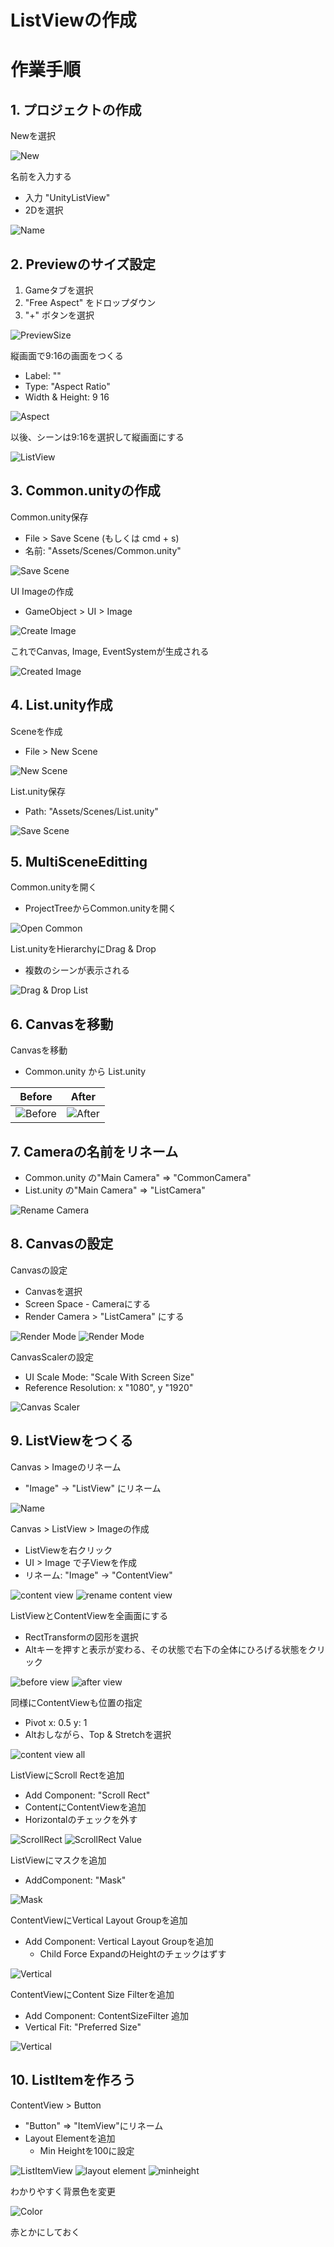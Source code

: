 # ListViewの作成

# 作業手順

## 1. プロジェクトの作成

Newを選択

![New](art/1-new.png)

名前を入力する

- 入力 "UnityListView"
- 2Dを選択

![Name](art/1-name.png)

## 2. Previewのサイズ設定

1. Gameタブを選択
2. "Free Aspect" をドロップダウン
3. "+" ボタンを選択

![PreviewSize](art/2-display.png)

縦画面で9:16の画面をつくる

- Label: ""
- Type: "Aspect Ratio"
- Width & Height: 9 16

![Aspect](art/2-aspect.png)

以後、シーンは9:16を選択して縦画面にする

![ListView](art/2-scene.png)

## 3. Common.unityの作成

Common.unity保存

- File > Save Scene (もしくは cmd + s)
- 名前: "Assets/Scenes/Common.unity"

![Save Scene](art/3-save.png)

UI Imageの作成
- GameObject > UI > Image

![Create Image](art/3-image.png)

これでCanvas, Image, EventSystemが生成される

![Created Image](art/3-created.png)

## 4. List.unity作成

Sceneを作成

- File > New Scene

![New Scene](art/4-new.png)

List.unity保存

- Path: "Assets/Scenes/List.unity"

![Save Scene](art/4-list.png)

## 5. MultiSceneEditting

Common.unityを開く

- ProjectTreeからCommon.unityを開く

![Open Common](art/5-common.png)

List.unityをHierarchyにDrag & Drop

- 複数のシーンが表示される

![Drag & Drop List](art/5-multi.png)

## 6. Canvasを移動

Canvasを移動
- Common.unity から List.unity

| Before | After |
|-----------------------------|----------------------------|
| ![Before](art/6-before.png) | ![After](art/6-after.png) |

## 7. Cameraの名前をリネーム

- Common.unity の"Main Camera" => "CommonCamera"
- List.unity の"Main Camera" => "ListCamera"

![Rename Camera](art/7-rename.png)

## 8. Canvasの設定

Canvasの設定

- Canvasを選択
- Screen Space - Cameraにする
- Render Camera > "ListCamera" にする

![Render Mode](art/8-mode.png)
![Render Mode](art/8-listcamera.png)

CanvasScalerの設定

- UI Scale Mode: "Scale With Screen Size"
- Reference Resolution: x "1080", y "1920"

![Canvas Scaler](art/8-scaler.png)

## 9. ListViewをつくる

Canvas > Imageのリネーム
- "Image" -> "ListView" にリネーム

![Name](art/9-name.png)

Canvas > ListView > Imageの作成
- ListViewを右クリック
- UI > Image で子Viewを作成
- リネーム: "Image" -> "ContentView"

![content view](art/9-contentview.png)
![rename content view](art/9-rename.png)

ListViewとContentViewを全画面にする

- RectTransformの図形を選択
- Altキーを押すと表示が変わる、その状態で右下の全体にひろげる状態をクリック

![before view](art/9-beforeall.png)
![after view](art/9-afterall.png)

同様にContentViewも位置の指定

- Pivot x: 0.5 y: 1
- Altおしながら、Top & Stretchを選択 

![content view all](art/9-content_transform.png)

ListViewにScroll Rectを追加
- Add Component: "Scroll Rect"
- ContentにContentViewを追加
- Horizontalのチェックを外す

![ScrollRect](art/9-scrollrect.png)
![ScrollRect Value](art/9-scrollrect_value.png)

ListViewにマスクを追加

- AddComponent: "Mask"

![Mask](art/9-mask.png)


ContentViewにVertical Layout Groupを追加
- Add Component: Vertical Layout Groupを追加
  - Child Force ExpandのHeightのチェックはずす

![Vertical](art/9-vertical.png)

ContentViewにContent Size Filterを追加
- Add Component: ContentSizeFilter 追加
- Vertical Fit: "Preferred Size"

![Vertical](art/9-content_size_filter.png)

## 10. ListItemを作ろう

ContentView > Button
- "Button" => "ItemView"にリネーム
- Layout Elementを追加
    - Min Heightを100に設定

![ListItemView](art/10-listitemview.png)
![layout element](art/10-layoutelement.png)
![minheight](art/10-minheight.png)

わかりやすく背景色を変更

![Color](art/10-button_color.png)

赤とかにしておく


